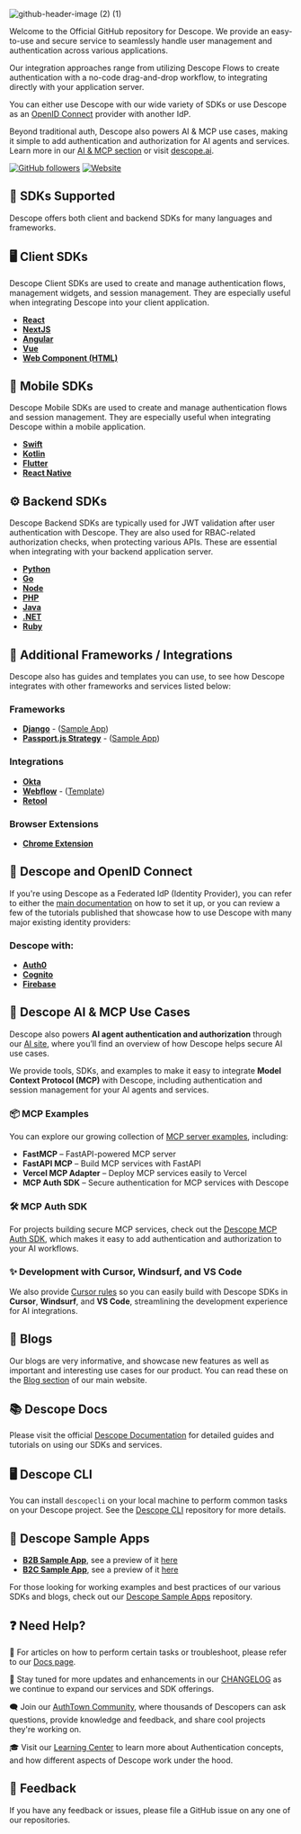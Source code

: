 ![github-header-image (2) (1)](https://github.com/descope/.github/assets/32936811/d904d37e-e3fa-4331-9f10-2880bb708f64)

Welcome to the Official GitHub repository for Descope. We provide an easy-to-use and secure service to seamlessly handle user management and authentication across various applications.

Our integration approaches range from utilizing Descope Flows to create authentication with a no-code drag-and-drop workflow, to integrating directly with your application server.

You can either use Descope with our wide variety of SDKs or use Descope as an [OpenID Connect](https://www.descope.com/learn/post/oidc) provider with another IdP.

Beyond traditional auth, Descope also powers AI & MCP use cases, making it simple to add authentication and authorization for AI agents and services. Learn more in our [AI & MCP section](#-descope-ai--mcp-use-cases) or visit [descope.ai](https://descope.ai).

[![GitHub followers](https://img.shields.io/github/followers/descope?label=Followers&style=social)](https://github.com/descope) [![Website](https://img.shields.io/badge/Website-descope.com-blue?style=flat)](https://descope.com)

## 🚀 SDKs Supported

Descope offers both client and backend SDKs for many languages and frameworks. 

## 🖥️ Client SDKs

Descope Client SDKs are used to create and manage authentication flows, management widgets, and session management. They are especially useful when integrating Descope into your client application.

- **[React](https://github.com/descope/descope-js/tree/main/packages/sdks/react-sdk)**
- **[NextJS](https://github.com/descope/descope-js/tree/main/packages/sdks/nextjs-sdk)**
- **[Angular](https://github.com/descope/descope-js/tree/main/packages/sdks/angular-sdk)**
- **[Vue](https://github.com/descope/descope-js/tree/main/packages/sdks/vue-sdk)**
- **[Web Component (HTML)](https://github.com/descope/descope-js/tree/main/packages/sdks/web-component)**

## 📱 Mobile SDKs

Descope Mobile SDKs are used to create and manage authentication flows and session management. They are especially useful when integrating Descope within a mobile application.

- **[Swift](https://github.com/descope/swift-sdk)**
- **[Kotlin](https://github.com/descope/descope-kotlin)**
- **[Flutter](https://github.com/descope/descope-flutter)**
- **[React Native](https://github.com/descope/descope-react-native)**

## ⚙️ Backend SDKs

Descope Backend SDKs are typically used for JWT validation after user authentication with Descope. They are also used for RBAC-related authorization checks, when protecting various APIs. These are essential when integrating with your backend application server.

- **[Python](http://github.com/descope/python-sdk)**
- **[Go](https://github.com/descope/go-sdk)**
- **[Node](http://github.com/descope/node-sdk)**
- **[PHP](http://github.com/descope/php-sdk)**
- **[Java](https://github.com/descope/descope-java)**
- **[.NET](https://github.com/descope/descope-dotnet)**
- **[Ruby](https://github.com/descope/descope-ruby-sdk)**

## 🧩 Additional Frameworks / Integrations

Descope also has guides and templates you can use, to see how Descope integrates with other frameworks and services listed below:

### Frameworks
- **[Django](https://github.com/descope/django-descope)** - ([Sample App](https://github.com/descope-sample-apps/django-sample-app))
- **[Passport.js Strategy](https://github.com/descope/passport-descope)** - ([Sample App](https://github.com/descope-sample-apps/passportjs_sample))

### Integrations
- **[Okta](https://docs.descope.com/sso/sso-configuration/setup-guides/okta)**
- **[Webflow](https://docs.descope.com/web-development-platforms/setup-guides/webflow)** - ([Template](https://webflow.com/made-in-webflow/website/terminal-descope))
- **[Retool](https://docs.descope.com/sso-integrations/applications/setup-guides/retool-oidc)**

### Browser Extensions
- **[Chrome Extension](https://github.com/descope-sample-apps/chrome-extension)**

## 🔗 Descope and OpenID Connect

If you're using Descope as a Federated IdP (Identity Provider), you can refer to either the [main documentation](https://docs.descope.com/customize/auth/oidc/) on how to set it up, or you can review a few of the tutorials published that showcase how to use Descope with many major existing identity providers:

### Descope with: 

- **[Auth0](https://docs.descope.com/sso-integrations/applications/setup-guides/auth0/auth0-oidc)**
- **[Cognito](https://docs.descope.com/sso-integrations/applications/setup-guides/aws-cognito)**
- **[Firebase](https://docs.descope.com/sso-integrations/applications/setup-guides/firebase-oidc)**

## 🤖 Descope AI & MCP Use Cases

Descope also powers **AI agent authentication and authorization** through our [AI site](https://descope.ai), where you’ll find an overview of how Descope helps secure AI use cases.

We provide tools, SDKs, and examples to make it easy to integrate **Model Context Protocol (MCP)** with Descope, including authentication and session management for your AI agents and services.

### 📦 MCP Examples

You can explore our growing collection of [MCP server examples](https://github.com/descope/ai/tree/main/examples), including:

* **FastMCP** – FastAPI-powered MCP server
* **FastAPI MCP** – Build MCP services with FastAPI
* **Vercel MCP Adapter** – Deploy MCP services easily to Vercel
* **MCP Auth SDK** – Secure authentication for MCP services with Descope

### 🛠️ MCP Auth SDK

For projects building secure MCP services, check out the [Descope MCP Auth SDK](https://github.com/descope/mcp-express), which makes it easy to add authentication and authorization to your AI workflows.

### ✨ Development with Cursor, Windsurf, and VS Code

We also provide [Cursor rules](https://github.com/descope/ai/tree/main/rules) so you can easily build with Descope SDKs in **Cursor**, **Windsurf**, and **VS Code**, streamlining the development experience for AI integrations.

## 📝 Blogs

Our blogs are very informative, and showcase new features as well as important and interesting use cases for our product. You can read these on the [Blog section](https://www.descope.com/blog) of our main website. 

## 📚 Descope Docs

Please visit the official [Descope Documentation](https://docs.descope.com) for detailed guides and tutorials on using our SDKs and services.

## 🖥️ Descope CLI

You can install `descopecli` on your local machine to perform common tasks on your Descope project. See the [Descope CLI](https://github.com/descope/descopecli) repository for more details.

## 🍿 Descope Sample Apps

- **[B2B Sample App](https://github.com/descope-sample-apps/b2b-react-sample-app)**, see a preview of it [here](https://b2b-react-sample-app.preview.descope.org/)
- **[B2C Sample App](https://github.com/descope-sample-apps/b2c-react-sample-app)**, see a preview of it [here](https://www.tee-hee-tees.store/)

For those looking for working examples and best practices of our various SDKs and blogs, check out our [Descope Sample Apps](https://github.com/descope-sample-apps) repository.

## ❓ Need Help?

🧠 For articles on how to perform certain tasks or troubleshoot, please refer to our [Docs page](https://docs.descope.com).

🔔 Stay tuned for more updates and enhancements in our [CHANGELOG](https://docs.descope.com/changelog) as we continue to expand our services and SDK offerings.

🗨️ Join our [AuthTown Community](https://www.descope.com/community), where thousands of Descopers can ask questions, provide knowledge and feedback, and share cool projects they're working on.

🎓 Visit our [Learning Center](https://www.descope.com/learn) to learn more about Authentication concepts, and how different aspects of Descope work under the hood.

## 💬 Feedback

If you have any feedback or issues, please file a GitHub issue on any one of our repositories.
